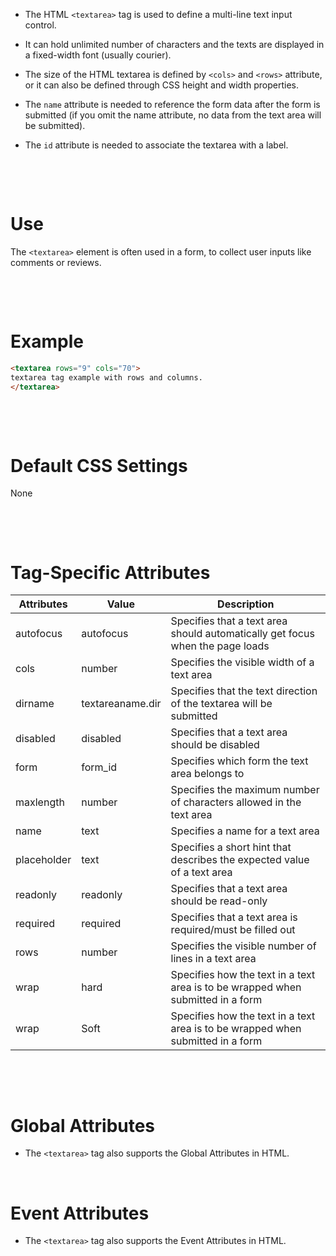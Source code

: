 - The HTML `<textarea>` tag is used to define a multi-line text input control.

* It can hold unlimited number of characters and the texts are displayed in a fixed-width font (usually courier).

* The size of the HTML textarea is defined by `<cols>` and `<rows>` attribute, or it can also be defined through CSS height and width properties.

* The `name` attribute is needed to reference the form data after the form is submitted (if you omit the name attribute, no data from the text area will be submitted).

* The `id` attribute is needed to associate the textarea with a label.

&nbsp;

&nbsp;

# Use

The `<textarea>` element is often used in a form, to collect user inputs like comments or reviews.

&nbsp;

&nbsp;

# Example

```html
<textarea rows="9" cols="70">
textarea tag example with rows and columns.  
</textarea>
```

&nbsp;

&nbsp;

# Default CSS Settings

None

&nbsp;

&nbsp;

# Tag-Specific Attributes

| Attributes  | Value            | Description                                                                     |
| ----------- | ---------------- | ------------------------------------------------------------------------------- |
| autofocus   | autofocus        | Specifies that a text area should automatically get focus when the page loads   |
| cols        | number           | Specifies the visible width of a text area                                      |
| dirname     | textareaname.dir | Specifies that the text direction of the textarea will be submitted             |
| disabled    | disabled         | Specifies that a text area should be disabled                                   |
| form        | form_id          | Specifies which form the text area belongs to                                   |
| maxlength   | number           | Specifies the maximum number of characters allowed in the text area             |
| name        | text             | Specifies a name for a text area                                                |
| placeholder | text             | Specifies a short hint that describes the expected value of a text area         |
| readonly    | readonly         | Specifies that a text area should be read-only                                  |
| required    | required         | Specifies that a text area is required/must be filled out                       |
| rows        | number           | Specifies the visible number of lines in a text area                            |
| wrap        | hard             | Specifies how the text in a text area is to be wrapped when submitted in a form |
| wrap        | Soft             | Specifies how the text in a text area is to be wrapped when submitted in a form |

&nbsp;

&nbsp;

# Global Attributes

- The `<textarea>` tag also supports the Global Attributes in HTML.

&nbsp;

# Event Attributes

- The `<textarea>` tag also supports the Event Attributes in HTML.

&nbsp;

&nbsp;
